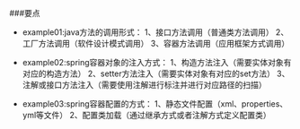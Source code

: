 ###要点
- example01:java方法的调用形式：
1、接口方法调用（普通类方法调用）
2、工厂方法调用（软件设计模式调用）
3、容器方法调用（应用框架方式调用）

- example02:spring容器对象的注入方式：
1、构造方法注入（需要实体对象有对应的构造方法）
2、setter方法注入（需要实体对象有对应的set方法）
3、注解或接口方法注入（需要使用注解进行标注并进行对应路径的扫描）

- example03:spring容器配置的方式：
1、静态文件配置（xml、properties、yml等文件）
2、配置类加载（通过继承方式或者注解方式定义配置类）